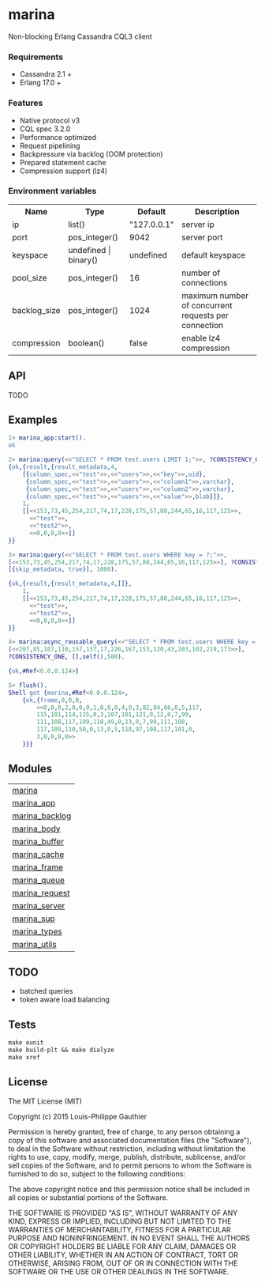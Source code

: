 

# marina #

Non-blocking Erlang Cassandra CQL3 client

### Requirements

* Cassandra 2.1 +
* Erlang 17.0 +

### Features

* Native protocol v3
* CQL spec 3.2.0
* Performance optimized
* Request pipelining
* Backpressure via backlog (OOM protection)
* Prepared statement cache
* Compression support (lz4)

### Environment variables

<table width="100%">
  <theader>
    <th>Name</th>
    <th>Type</th>
    <th>Default</th>
    <th>Description</th>
  </theader>
  <tr>
    <td>ip</td>
    <td>list()</td>
    <td>"127.0.0.1"</td>
    <td>server ip</td>
  </tr>
  <tr>
    <td>port</td>
    <td>pos_integer()</td>
    <td>9042</td>
    <td>server port</td>
  </tr>
  <tr>
    <td>keyspace</td>
    <td>undefined | binary()</td>
    <td>undefined</td>
    <td>default keyspace</td>
  </tr>
  <tr>
    <td>pool_size</td>
    <td>pos_integer()</td>
    <td>16</td>
    <td>number of connections</td>
  </tr>
  <tr>
    <td>backlog_size</td>
    <td>pos_integer()</td>
    <td>1024</td>
    <td>maximum number of concurrent requests per connection</td>
  </tr>
  <tr>
    <td>compression</td>
    <td>boolean()</td>
    <td>false</td>
    <td>enable lz4 compression</td>
  </tr>
</table>

## API

TODO

## Examples

```erlang
1> marina_app:start().
ok

2> marina:query(<<"SELECT * FROM test.users LIMIT 1;">>, ?CONSISTENCY_ONE, [], 1000).
{ok,{result,{result_metadata,4,
    [{column_spec,<<"test">>,<<"users">>,<<"key">>,uid},
     {column_spec,<<"test">>,<<"users">>,<<"column1">>,varchar},
     {column_spec,<<"test">>,<<"users">>,<<"column2">>,varchar},
     {column_spec,<<"test">>,<<"users">>,<<"value">>,blob}]},
    1,
    [[<<153,73,45,254,217,74,17,228,175,57,88,244,65,16,117,125>>,
      <<"test">>,
      <<"test2">>,
      <<0,0,0,0>>]]
}}

3> marina:query(<<"SELECT * FROM test.users WHERE key = ?;">>,
[<<153,73,45,254,217,74,17,228,175,57,88,244,65,16,117,125>>], ?CONSISTENCY_ONE,
[{skip_metadata, true}], 1000).

{ok,{result,{result_metadata,4,[]},
    1,
    [[<<153,73,45,254,217,74,17,228,175,57,88,244,65,16,117,125>>,
      <<"test">>,
      <<"test2">>,
      <<0,0,0,0>>]]
}}

4> marina:async_reusable_query(<<"SELECT * FROM test.users WHERE key = ?;">>,
[<<207,85,107,110,157,137,17,226,167,153,120,43,203,102,219,173>>],
?CONSISTENCY_ONE, [],self(),500).

{ok,#Ref<0.0.0.124>}

5> flush().
Shell got {marina,#Ref<0.0.0.124>,
    {ok,{frame,0,0,8,
        <<0,0,0,2,0,0,0,1,0,0,0,4,0,3,82,84,66,0,5,117,
        115,101,114,115,0,3,107,101,121,0,12,0,7,99,
        111,108,117,109,110,49,0,13,0,7,99,111,108,
        117,109,110,50,0,13,0,5,118,97,108,117,101,0,
        3,0,0,0,0>>
    }}}
```

## Modules

<table width="100%">
  <tr>
    <td><a href="http://github.com/lpgauth/marina/blob/master/doc/marina.md" class="module">marina</a></td>
  </tr>
  <tr>
    <td><a href="http://github.com/lpgauth/marina/blob/master/doc/marina_app.md" class="module">marina_app</a></td>
  </tr>
  <tr>
    <td><a href="http://github.com/lpgauth/marina/blob/master/doc/marina_backlog.md" class="module">marina_backlog</a></td>
  </tr>
  <tr>
    <td><a href="http://github.com/lpgauth/marina/blob/master/doc/marina_body.md" class="module">marina_body</a></td>
  </tr>
  <tr>
    <td><a href="http://github.com/lpgauth/marina/blob/master/doc/marina_buffer.md" class="module">marina_buffer</a></td>
  </tr>
  <tr>
    <td><a href="http://github.com/lpgauth/marina/blob/master/doc/marina_cache.md" class="module">marina_cache</a></td>
  </tr>
  <tr>
    <td><a href="http://github.com/lpgauth/marina/blob/master/doc/marina_frame.md" class="module">marina_frame</a></td>
  </tr>
  <tr>
    <td><a href="http://github.com/lpgauth/marina/blob/master/doc/marina_queue.md" class="module">marina_queue</a></td>
  </tr>
  <tr>
    <td><a href="http://github.com/lpgauth/marina/blob/master/doc/marina_request.md" class="module">marina_request</a></td>
  </tr>
  <tr>
    <td><a href="http://github.com/lpgauth/marina/blob/master/doc/marina_server.md" class="module">marina_server</a></td>
  </tr>
  <tr>
    <td><a href="http://github.com/lpgauth/marina/blob/master/doc/marina_sup.md" class="module">marina_sup</a></td>
  </tr>
  <tr>
    <td><a href="http://github.com/lpgauth/marina/blob/master/doc/marina_types.md" class="module">marina_types</a></td>
  </tr>
  <tr>
    <td><a href="http://github.com/lpgauth/marina/blob/master/doc/marina_utils.md" class="module">marina_utils</a></td>
  </tr>
</table>

## TODO

* batched queries
* token aware load balancing

## Tests

```makefile
make eunit
make build-plt && make dialyze
make xref
```

## License

The MIT License (MIT)

Copyright (c) 2015 Louis-Philippe Gauthier

Permission is hereby granted, free of charge, to any person obtaining a copy
of this software and associated documentation files (the "Software"), to deal
in the Software without restriction, including without limitation the rights
to use, copy, modify, merge, publish, distribute, sublicense, and/or sell
copies of the Software, and to permit persons to whom the Software is
furnished to do so, subject to the following conditions:

The above copyright notice and this permission notice shall be included in all
copies or substantial portions of the Software.

THE SOFTWARE IS PROVIDED "AS IS", WITHOUT WARRANTY OF ANY KIND, EXPRESS OR
IMPLIED, INCLUDING BUT NOT LIMITED TO THE WARRANTIES OF MERCHANTABILITY,
FITNESS FOR A PARTICULAR PURPOSE AND NONINFRINGEMENT. IN NO EVENT SHALL THE
AUTHORS OR COPYRIGHT HOLDERS BE LIABLE FOR ANY CLAIM, DAMAGES OR OTHER
LIABILITY, WHETHER IN AN ACTION OF CONTRACT, TORT OR OTHERWISE, ARISING FROM,
OUT OF OR IN CONNECTION WITH THE SOFTWARE OR THE USE OR OTHER DEALINGS IN THE
SOFTWARE.
